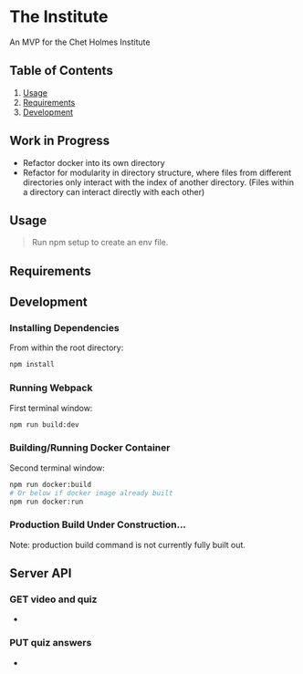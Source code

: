 # The Institute
An MVP for the Chet Holmes Institute

## Table of Contents

1. [Usage](#Usage)
2. [Requirements](#Requirements)
3. [Development](#development)

## Work in Progress
  * Refactor docker into its own directory
  * Refactor for modularity in directory structure, where files from different directories only interact with the index of another directory. (Files within a directory can interact directly with each other)
## Usage

> Run npm setup to create an env file.

## Requirements


## Development

### Installing Dependencies

From within the root directory:

```sh
npm install
```

### Running Webpack
First terminal window:
```sh
npm run build:dev
```

### Building/Running Docker Container
Second terminal window:
```sh
npm run docker:build
# Or below if docker image already built
npm run docker:run
```

### Production Build Under Construction...
Note: production build command is not currently fully built out.

## Server API

### GET video and quiz
  *

### PUT quiz answers
  *

